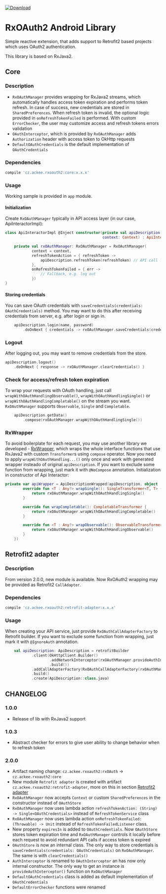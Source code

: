[ ![Download](https://api.bintray.com/packages/ackeecz/rxOAuth2/rxOAuth/images/download.svg) ](https://bintray.com/ackeecz/rxOAuth2/rxOAuth/_latestVersion)

# RxOAuth2 Android Library
Simple reactive extension, that adds support to Retrofit2 based projects which uses OAuth2 authentication.

This library is based on RxJava2.
## Core
### Description
- `RxOAuthManager` provides wrapping for RxJava2 streams, which automatically handles access token expiration and performs token refresh. In case of success, new credentials are stored in `SharedPreferences`. When refresh token is invalid, the optional logic provided in `onRefreshTokenFailed` is performed. With custom `ErrorChecker`, the user may customize access and refresh tokens errors validation
- `OAuthInterceptor`, which is provided by `RxOAuthManager` adds `Authorization` header with access token to OkHttp requests
- `DefaultOAuthCredentials` is the default implementation of `OAuthCredentials`

### Dependencies
```groovy
compile 'cz.ackee.rxoauth2:core:x.x.x'
```

### Usage
Working sample is provided in `app` module.

#### Initialization
Create `RxOAuthManager` typically in API access layer (in our case, ApiInteractorImpl):
```kotlin
class ApiInteractorImpl @Inject constructor(private val apiDescription: ApiDescription,
                                            context: Context) : ApiInteractor {

    private val rxOAuthManager: RxOAuthManager = RxOAuthManager(
            context = context,
            refreshTokenAction = { refreshToken ->
                apiDescription.refreshToken(refreshToken) // API call for token refresh
            },
            onRefreshTokenFailed = { err ->
                // Fallback, e.g. log out
            })
}
```
#### Storing credentials
You can save OAuth credentials with `saveCredentials(credentials: OAuthCredentials)` method. You may want to do this after receiving credentials from server, e.g. after login or sign in.
```kotlin
    apiDescription.login(name, password)
        .doOnNext { credentials -> rxOAuthManager.saveCredentials(credentials) }
```
### Logout
After logging out, you may want to remove credentials from the store.
```kotlin
apiDescription.logout()
    .doOnNext { response -> rxOAuthManager.clearCredentials() }
```

### Check for access/refresh token expiration
To wrap your requests with OAuth handling, just call `wrapWithOAuthHandlingObservable()`, `wrapWithOAuthHandlingSingle()` or `wrapWithOAuthHandlingCompletable()` on the stream you want. `RxOAuthManager` supports `Observable`, `Single` and `Completable`.
```kotlin
    apiDescription.getData()
        .compose(rxOAuthManager.wrapWithOAuthHandlingSingle())
```

### RxWrapper
To avoid boilerplate for each request, you may use another library we developed - [RxWrapper](https://github.com/AckeeCZ/rxwrapper), which wraps the whole interface functions that use RxJava2 with custom `Transformer`s using `compose` operator. Now you need to apply `wrapWithOAuthHandling...()` only once and work with generated wrapper insteado of original `apiDescription`. If you want to exclude some function from wrapping, just mark it with `@NoCompose` annotation.
Initialization in constructor of Api Interactor:
```kotlin
private var apiWrapper = ApiDescriptionWrapped(apiDescription, object : IComposeWrapper {
        override fun <T : Any?> wrapSingle(): SingleTransformer<T, T> {
            return rxOAuthManager.wrapWithOAuthHandlingSingle()
        }

        override fun wrapCompletable(): CompletableTransformer {
            return rxOAuthManager.wrapWithOAuthHandlingCompletable()
        }

        override fun <T : Any?> wrapObservable(): ObservableTransformer<T, T> {
            return rxOAuthManager.wrapWithOAuthHandlingObservable()
        }
    })
```

## Retrofit2 adapter
### Description
From version 2.0.0, new module is available. Now RxOAuth2 wrapping may be provided as Retrofit2 `CallAdapter`.

### Dependencies
```groovy
compile 'cz.ackee.rxoauth2:retrofit-adapter:x.x.x'
```

### Usage
When creating your API service, just provide `RxOAuthCallAdapterFactory` to Retrofit builder. If you want to exclude some function from wrapping, just mark it with `@IgnoreAuth` annotation.
```kotlin
    val apiDescription: ApiDescription = retrofitBuilder
            .client(OkHttpClient.Builder()
                    .addNetworkInterceptor(rxOAuthManager.provideAuthInterceptor())
                    .build())
            .addCallAdapterFactory(RxOAuthCallAdapterFactory(rxOAuthManager))
            .build()
            .create(ApiDescription::class.java)
```

## CHANGELOG
### 1.0.0
- Release of lib with RxJava2 support
### 1.0.3
- Abstract checker for errors to give user ability to change behavior when to refresh token
### 2.0.0
- Artifact naming change: `cz.ackee.rxoauth2:rxOAuth` -> `cz.ackee.rxoauth2:core`
- New module `Retrofit adapter` is created with artifact `cz.ackee.rxoauth2:retrofit-adapter`, more on this in section [Retrofit2 adapter](#retrofit2-adapter)
- `RxOAuthManager` now accepts `Context` or custom `SharedPreferences` in the constructor instead of `OAuthStore`
- `RxOAuthManager` now uses lambda action `refreshTokenAction: (String) -> Single<OAuthCredentials>` instead of `RefreshTokenService` class
- `RxOAuthManager` now uses lambda action `onRefreshTokenFailed: (Throwable) -> Unit` instead of `RefreshTokenFailedListener` class.
- New property `expiresIn` is added to `OAuthCredentials`. Now `OAuthStore` stores token expiration time and `RxOAuthManager` controls it locally before each request to avoid redundant API calls if access token is expired
- `OAuthStore` is now an internal class. The only way to store credentials is `saveCredentials(credentials: OAuthCredentials)` on `RxOAuthManager`. The same is with `clearCredentials()`
- `AuthInterceptor` is renamed to `OAuthInterceptor` an has now only internal constructor. The only way to get an instance is `provideAuthInterceptor()` function on `RxOAuthManager`
- `DefaultOAuthCredentials` class is added as default implementation of `OAuthCredentials`
- `DefaultErrorChecker` functions were renamed